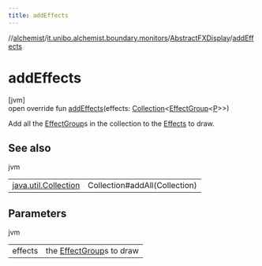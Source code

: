 ```yaml
---
title: addEffects
---
```

//[alchemist](../../../index.html)/[it.unibo.alchemist.boundary.monitors](../index.html)/[AbstractFXDisplay](index.html)/[addEffects](add-effects.html)



# addEffects



[jvm]\
open override fun [addEffects](add-effects.html)(effects: [Collection](https://kotlinlang.org/api/latest/jvm/stdlib/kotlin.collections/-collection/index.html)<[EffectGroup](../../it.unibo.alchemist.boundary.gui.effects/-effect-group/index.html)<[P](index.html)>>)



Add all the [EffectGroup](../../it.unibo.alchemist.boundary.gui.effects/-effect-group/index.html)s in the collection to the [Effects](../../it.unibo.alchemist.boundary.gui.effects/-effect-f-x/index.html) to draw.



## See also


jvm

| | |
|---|---|
| [java.util.Collection](../../it.unibo.alchemist.boundary.gui.effects/-effect-group/index.html#-1037973866%2FFunctions%2F-134779887) | Collection#addAll(Collection) |



## Parameters


jvm

| | |
|---|---|
| effects | the [EffectGroup](../../it.unibo.alchemist.boundary.gui.effects/-effect-group/index.html)s to draw |




